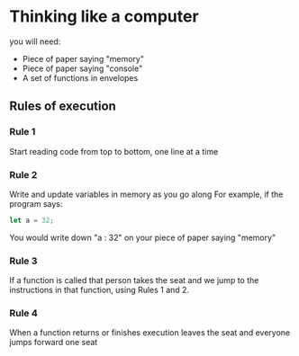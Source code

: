 # Thinking like a computer

you will need:

- Piece of paper saying "memory"
- Piece of paper saying "console"
- A set of functions in envelopes

## Rules of execution

### Rule 1
Start reading code from top to bottom, one line at a time


### Rule 2
Write and update variables in memory as you go along
For example, if the program says:
```js
let a = 32;
```
You would write down "a : 32" on your piece of paper saying "memory"

### Rule 3

If a function is called that person takes the seat and we jump to the instructions in that function,
using Rules 1 and 2.


### Rule 4
When a function returns or finishes execution leaves the seat and everyone jumps forward one seat
